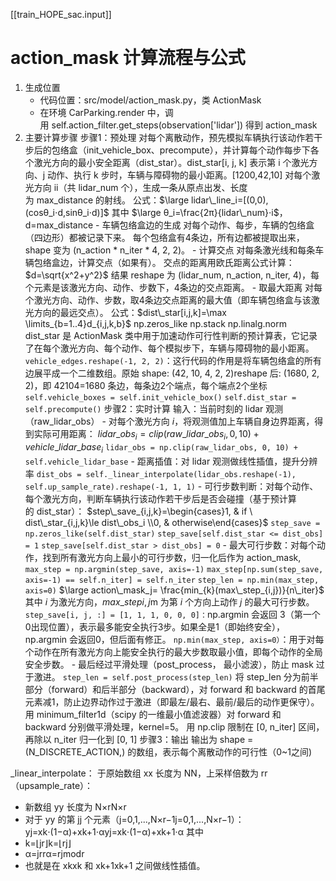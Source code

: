 [[train_HOPE_sac.input]]
# action_mask 计算流程与公式
1. 生成位置
	- 代码位置：src/model/action_mask.py，类 ActionMask
	- 在环境 CarParking.render 中，调用 self.action_filter.get_steps(observation['lidar']) 得到 action_mask
2. 主要计算步骤
	步骤1：预处理
		对每个离散动作，预先模拟车辆执行该动作若干步后的包络盒（init_vehicle_box、precompute），并计算每个动作每步下各个激光方向的最小安全距离（dist_star）。dist_star[i, j, k] 表示第 i 个激光方向、j 动作、执行 k 步时，车辆与障碍物的最小距离。[1200,42,10]
		对每个激光方向 ii（共 lidar_num 个），生成一条从原点出发、长度为 max_distance 的射线。
			公式：$\large lidar\_line_i=[(0,0),(cos⁡θ_i⋅d,sin⁡θ_i⋅d)]$
			其中 $\large θ_i=\frac{2π}{lidar\_num}⋅i$，d=max_distance
		- 车辆包络盒边的生成
			对每个动作、每步，车辆的包络盒（四边形）都被记录下来。
			每个包络盒有4条边，所有边都被提取出来，shape 变为 (n_action * n_iter * 4, 2, 2)。
		- 计算交点
			对每条激光线和每条车辆包络盒边，计算交点（如果有）。
			交点的距离用欧氏距离公式计算：$d=\sqrt{x^2+y^2}$
			结果 reshape 为 (lidar_num, n_action, n_iter, 4)，每个元素是该激光方向、动作、步数下，4条边的交点距离。
		- 取最大距离
			对每个激光方向、动作、步数，取4条边交点距离的最大值（即车辆包络盒与该激光方向的最远交点）。
			公式：$dist\_star[i,j,k]=\max \limits_{⁡b=1..4}d_{i,j,k,b}$
			np.zeros_like
			np.stack
			np.linalg.norm
			dist_star 是 ActionMask 类中用于加速动作可行性判断的预计算表，它记录了在每个激光方向、每个动作、每个模拟步下，车辆与障碍物的最小距离。
			`vehicle_edges.reshape(-1, 2, 2)`：这行代码的作用是将车辆包络盒的所有边展平成一个二维数组。原始 shape: (42, 10, 4, 2, 2)reshape 后: (1680, 2, 2)，即 42104=1680 条边，每条边2个端点，每个端点2个坐标
			`self.vehicle_boxes = self.init_vehicle_box()`
			`self.dist_star = self.precompute()`
	 步骤2：实时计算
		输入：当前时刻的 lidar 观测（raw_lidar_obs）
		 - 对每个激光方向 $i$，将观测值加上车辆自身边界距离，得到实际可用距离：
			$lidar\_obs_i=clip(raw\_lidar\_obs_i,0,10)+vehicle\_lidar\_base_i$
			`lidar_obs = np.clip(raw_lidar_obs, 0, 10) + self.vehicle_lidar_base`
		- 距离插值：对 lidar 观测做线性插值，提升分辨率
			`dist_obs = self._linear_interpolate(lidar_obs.reshape(-1), self.up_sample_rate).reshape(-1, 1, 1)`
		- 可行步数判断：对每个动作、每个激光方向，判断车辆执行该动作若干步后是否会碰撞（基于预计算的 dist_star）：
			$step\_save_{i,j,k}=\begin{cases}1, & if \  dist\_star_{i,j,k}\le dist\_obs_i \\0, & otherwise\end{cases}$
			`step_save = np.zeros_like(self.dist_star)`
			`step_save[self.dist_star <= dist_obs] = 1`
			`step_save[self.dist_star > dist_obs] = 0`
		- 最大可行步数：对每个动作，找到所有激光方向上最小的可行步数，归一化后作为 action_mask,
			`max_step = np.argmin(step_save, axis=-1)`
			`max_step[np.sum(step_save, axis=-1) == self.n_iter] = self.n_iter`
			`step_len = np.min(max_step, axis=0)`
			$\large action\_mask_j= \frac{min_{⁡k}(max\_step_{i,j})}{n\_iter}$
			其中 $i$ 为激光方向，$max\_step{i,j}$m​ 为第 $i$ 个方向上动作 $j$ 的最大可行步数。
			`step_save[i, j, :] = [1, 1, 1, 0, 0, 0]：`np.argmin 会返回 3（第一个0出现位置），表示最多能安全执行3步。如果全是1（即始终安全），np.argmin 会返回0，但后面有修正。
			`np.min(max_step, axis=0）`：用于对每个动作在所有激光方向上能安全执行的最大步数取最小值，即每个动作的全局安全步数。
		- 最后经过平滑处理（post_process， 最小滤波），防止 mask 过于激进。
			`step_len = self.post_process(step_len)`
			将 step_len 分为前半部分（forward）和后半部分（backward），对 forward 和 backward 的首尾元素减1，防止边界动作过于激进（即最左/最右、最前/最后的动作更保守）。
			用 minimum_filter1d（scipy 的一维最小值滤波器）对 forward 和 backward 分别做平滑处理，kernel=5。
			用 np.clip 限制在 [0, n_iter] 区间，再除以 n_iter 归一化到 [0, 1]
	步骤3：输出
		输出为 shape = (N_DISCRETE_ACTION,) 的数组，表示每个离散动作的可行性（0~1之间)   

_linear_interpolate：
于原始数组 xx 长度为 NN，上采样倍数为 rr（upsample_rate）：
- 新数组 yy 长度为 N×rN×r
- 对于 yy 的第 jj 个元素（j=0,1,...,N×r−1j=0,1,...,N×r−1）：
    yj=xk⋅(1−α)+xk+1⋅αyj​=xk​⋅(1−α)+xk+1​⋅α
其中
- k=⌊jr⌋k=⌊rj​⌋
- α=jrrα=rjmodr​
- 也就是在 xkxk​ 和 xk+1xk+1​ 之间做线性插值。

